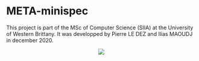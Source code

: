 # META-minispec

This project is part of the MSc of Computer Science (SIIA) at the University of Western Brittany. It was developped by Pierre LE DEZ and Ilias MAOUDJ in december 2020.
<p align="center"><img src="http://www.plantuml.com/plantuml/png/RP7FJiCm3CRlUGfhHwHEErS8ROSTTW0XXhY7rcij4cUANS4OUtVQbQufwit-VL_ynrcBsgYDTqO-Y8ysMWy-S2Zg63o2nWOJHMfRXa_Y2WxMIQeKpefiL2EzDugx8l2UlX5MnbmLUB8Uowr3ZwnmDW3SWXps6jjgvZBO7aE93iuZsBAIdb9oQt8jewVZJ9cDI2Z8AWM-kZnn3h1ZnGfZbzklIIxjhFcOJwi2X4FhJfgOoJRtFrdM3px3-_bdXDiQSzeulZ7zIR98LQtP0onMo-NTOhXB3jW5X69wyjyuzid13k5eRd-J4-_OjtMFYGntVICX3H7Ebp_m78aL4_22R3rnzHg2wwWPddIB3VOfJ9yOKrE9K50i7FQnHwr3AMQDN3RU_G80" /></p>
